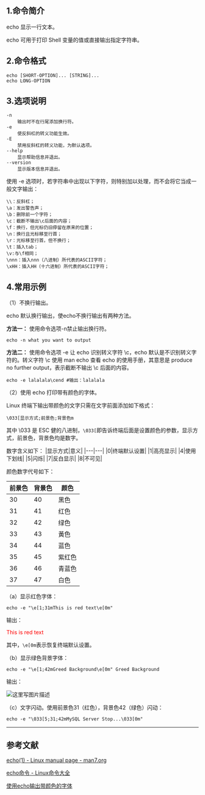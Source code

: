## 1.命令简介
echo 显示一行文本。

echo 可用于打印 Shell 变量的值或直接输出指定字符串。

## 2.命令格式
```
echo [SHORT-OPTION]... [STRING]...
echo LONG-OPTION
```

## 3.选项说明
```
-n
	输出时不在行尾添加换行符。
-e
	使反斜杠的转义功能生效。
-E
	禁用反斜杠的转义功能，为默认选项。
--help
	显示帮助信息并退出。
--version
	显示版本信息并退出。
```
使用 -e 选项时，若字符串中出现以下字符，则特别加以处理，而不会将它当成一般文字输出：
```
\\：反斜杠；
\a：发出警告声；
\b：删除前一个字符；
\c：截断不输出\c后面的内容；
\f：换行，但光标仍旧停留在原来的位置；
\n：换行且光标移至行首；
\r：光标移至行首，但不换行；
\t：插入tab；
\v:与\f相同；
\nnn：插入nnn（八进制）所代表的ASCII字符；
\xHH：插入HH（十六进制）所代表的ASCII字符；
```

## 4.常用示例
（1）不换行输出。

echo 默认换行输出，使echo不换行输出有两种方法。

**方法一：** 使用命令选项-n禁止输出换行符。
```
echo -n what you want to output
```
**方法二：** 使用命令选项 -e 让 echo 识别转义字符 \c，echo 默认是不识别转义字符的。转义字符 \c 使用 man echo 查看 echo 的使用手册，其意思是 produce no further output，表示截断不输出 \c 后面的内容。
```shell
echo -e lalalala\cend #输出：lalalala
```
（2）使用 echo 打印带有颜色的字体。

Linux 终端下输出带颜色的文字只需在文字前面添加如下格式：
```
\033[显示方式;前景色;背景色m
```
其中 \033 是 ESC 健的八进制，`\033[`即告诉终端后面是设置颜色的参数，显示方式，前景色，背景色均是数字。

数字含义如下：
|显示方式|意义|
|---|---|
|0|终端默认设置|
|1|高亮显示|
|4|使用下划线|
|5|闪烁|
|7|反白显示|
|8|不可见|

颜色数字代号如下：

|前景色|背景色|颜色|
|---|---|---|
|30|40|黑色|
|31|41|红色|
|32|42|绿色|
|33|43|黃色|
|34|44|蓝色|
|35|45|紫红色|
|36|46|青蓝色|
|37|47|白色|

（a）显示红色字体：
```
echo -e "\e[1;31mThis is red text\e[0m"
```
输出：

<font color=#ff0000> This is red text </font>

其中，`\e[0m`表示恢复终端默认设置。

（b）显示绿色背景字体：
```
echo -e "\e[1;42mGreed Background\e[0m" Greed Background
```
输出：

![这里写图片描述](https://imgconvert.csdnimg.cn/aHR0cDovL2ltZy5ibG9nLmNzZG4ubmV0LzIwMTcxMTIyMDAzMzMyNjg2?x-oss-process=image/format,png)

（c）文字闪动。使用前景色31（红色），背景色42（绿色）闪动：
```
echo -e "\033[5;31;42mMySQL Server Stop...\033[0m"
```

---
## 参考文献
[echo(1) - Linux manual page - man7.org](http://man7.org/linux/man-pages/man1/echo.1.html)

[echo命令 - Linux命令大全](http://man.linuxde.net/echo)

[使用echo输出带颜色的字体](https://www.cnblogs.com/linusflow/p/7399761.html)
